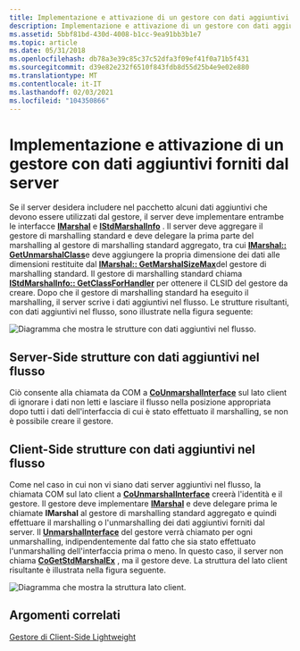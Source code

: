 ```yaml
---
title: Implementazione e attivazione di un gestore con dati aggiuntivi forniti dal server
description: Implementazione e attivazione di un gestore con dati aggiuntivi forniti dal server
ms.assetid: 5bbf81bd-430d-4008-b1cc-9ea91bb3b1e7
ms.topic: article
ms.date: 05/31/2018
ms.openlocfilehash: db78a3e39c85c37c52dfa3f09ef41f0a71b5f431
ms.sourcegitcommit: d39e82e232f6510f843fdb8d55d25b4e9e02e880
ms.translationtype: MT
ms.contentlocale: it-IT
ms.lasthandoff: 02/03/2021
ms.locfileid: "104350866"
---
```

# <a name="implementing-and-activating-a-handler-with-extra-data-supplied-by-server"></a>Implementazione e attivazione di un gestore con dati aggiuntivi forniti dal server

Se il server desidera includere nel pacchetto alcuni dati aggiuntivi che devono essere utilizzati dal gestore, il server deve implementare entrambe le interfacce [**IMarshal**](/windows/win32/api/objidlbase/nn-objidlbase-imarshal) e [**IStdMarshalInfo**](/windows/win32/api/objidlbase/nn-objidlbase-istdmarshalinfo) . Il server deve aggregare il gestore di marshalling standard e deve delegare la prima parte del marshalling al gestore di marshalling standard aggregato, tra cui [**IMarshal:: GetUnmarshalClass**](/windows/desktop/api/ObjIdl/nf-objidl-imarshal-getunmarshalclass)e deve aggiungere la propria dimensione dei dati alle dimensioni restituite dal [**IMarshal:: GetMarshalSizeMax**](/windows/desktop/api/ObjIdl/nf-objidl-imarshal-getmarshalsizemax)del gestore di marshalling standard. Il gestore di marshalling standard chiama [**IStdMarshalInfo:: GetClassForHandler**](/windows/win32/api/objidlbase/nf-objidlbase-istdmarshalinfo-getclassforhandler) per ottenere il CLSID del gestore da creare. Dopo che il gestore di marshalling standard ha eseguito il marshalling, il server scrive i dati aggiuntivi nel flusso. Le strutture risultanti, con dati aggiuntivi nel flusso, sono illustrate nella figura seguente:

![Diagramma che mostra le strutture con dati aggiuntivi nel flusso.](images/4cff306b-bb82-4c05-8e64-7ca73731f265.png)

## <a name="server-side-structures-with-extra-data-in-stream"></a>Server-Side strutture con dati aggiuntivi nel flusso

Ciò consente alla chiamata da COM a [**CoUnmarshalInterface**](/windows/desktop/api/combaseapi/nf-combaseapi-counmarshalinterface) sul lato client di ignorare i dati non letti e lasciare il flusso nella posizione appropriata dopo tutti i dati dell'interfaccia di cui è stato effettuato il marshalling, se non è possibile creare il gestore.

## <a name="client-side-structures-with-extra-data-in-stream"></a>Client-Side strutture con dati aggiuntivi nel flusso

Come nel caso in cui non vi siano dati server aggiuntivi nel flusso, la chiamata COM sul lato client a [**CoUnmarshalInterface**](/windows/desktop/api/combaseapi/nf-combaseapi-counmarshalinterface) creerà l'identità e il gestore. Il gestore deve implementare [**IMarshal**](/windows/win32/api/objidlbase/nn-objidlbase-imarshal) e deve delegare prima le chiamate **IMarshal** al gestore di marshalling standard aggregato e quindi effettuare il marshalling o l'unmarshalling dei dati aggiuntivi forniti dal server. Il [**UnmarshalInterface**](/windows/win32/api/objidlbase/nf-objidlbase-imarshal-unmarshalinterface) del gestore verrà chiamato per ogni unmarshalling, indipendentemente dal fatto che sia stato effettuato l'unmarshalling dell'interfaccia prima o meno. In questo caso, il server non chiama [**CoGetStdMarshalEx**](/windows/desktop/api/combaseapi/nf-combaseapi-cogetstdmarshalex) , ma il gestore deve. La struttura del lato client risultante è illustrata nella figura seguente.

![Diagramma che mostra la struttura lato client.](images/053411c7-9d54-4ae5-bcb6-778454b1d86f.png)

## <a name="related-topics"></a>Argomenti correlati

<dl> <dt>

[Gestore di Client-Side Lightweight](the-lightweight-client-side-handler.md)
</dt> </dl>

 

 
